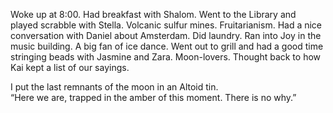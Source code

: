 Woke up at 8:00. Had breakfast with Shalom. Went to the Library and played scrabble with Stella. Volcanic sulfur mines. Fruitarianism. Had a nice conversation with Daniel about Amsterdam. Did laundry. Ran into Joy in the music building. A big fan of ice dance. Went out to grill and had a good time stringing beads with Jasmine and Zara. Moon-lovers. Thought back to how Kai kept a list of our sayings. 

I put the last remnants of the moon in an Altoid tin.  
“Here we are, trapped in the amber of this moment. There is no why.”
